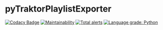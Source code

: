 # pyTraktorPlaylistExporter
[![Codacy Badge](https://api.codacy.com/project/badge/Grade/48bcfd5100cb4a47ac423b534845fcab)](https://app.codacy.com/app/tdefise/pyTraktorPlaylistExporter?utm_source=github.com&utm_medium=referral&utm_content=tdefise/pyTraktorPlaylistExporter&utm_campaign=Badge_Grade_Settings)
[![Maintainability](https://api.codeclimate.com/v1/badges/603f213edaa3288f4dd8/maintainability)](https://codeclimate.com/github/tdefise/pyTraktorPlaylistExporter/maintainability)
[![Total alerts](https://img.shields.io/lgtm/alerts/g/tdefise/pyTraktorPlaylistExporter.svg?logo=lgtm&logoWidth=18)](https://lgtm.com/projects/g/tdefise/pyTraktorPlaylistExporter/alerts/)
[![Language grade: Python](https://img.shields.io/lgtm/grade/python/g/tdefise/pyTraktorPlaylistExporter.svg?logo=lgtm&logoWidth=18)](https://lgtm.com/projects/g/tdefise/pyTraktorPlaylistExporter/context:python)

